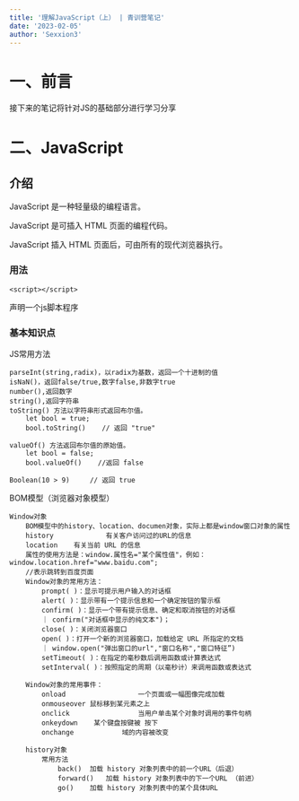 ```yaml
---
title: '理解JavaScript（上） | 青训营笔记'
date: '2023-02-05'
author: 'Sexxion3'
---
```


# 一、前言
接下来的笔记将针对JS的基础部分进行学习分享

# 二、JavaScript

## 介绍
JavaScript 是一种轻量级的编程语言。

JavaScript 是可插入 HTML 页面的编程代码。

JavaScript 插入 HTML 页面后，可由所有的现代浏览器执行。

### 用法
`<script></script>  `

声明一个js脚本程序  
### 基本知识点

JS常用方法

    parseInt(string,radix)，以radix为基数，返回一个十进制的值
    isNaN()，返回false/true,数字false,非数字true
    number(),返回数字
    string(),返回字符串
    toString() 方法以字符串形式返回布尔值。
        let bool = true;
        bool.toString()    // 返回 "true"

    valueOf() 方法返回布尔值的原始值。
        let bool = false;
        bool.valueOf()    //返回 false

    Boolean(10 > 9)     // 返回 true


BOM模型（浏览器对象模型）

    Window对象
        BOM模型中的history、location、documen对象，实际上都是window窗口对象的属性
        history 	        有关客户访问过的URL的信息
        location	有关当前 URL 的信息
        属性的使用方法是：window.属性名="某个属性值"，例如：window.location.href="www.baidu.com";
        //表示跳转到百度页面
        Window对象的常用方法：
            prompt( )：显示可提示用户输入的对话框
            alert( )：显示带有一个提示信息和一个确定按钮的警示框
            confirm( )：显示一个带有提示信息、确定和取消按钮的对话框
            ｜ confirm("对话框中显示的纯文本")；
            close( )：关闭浏览器窗口
            open( )：打开一个新的浏览器窗口，加载给定 URL 所指定的文档
            ｜ window.open("弹出窗口的url","窗口名称","窗口特征”)
            setTimeout( )：在指定的毫秒数后调用函数或计算表达式
            setInterval( )：按照指定的周期（以毫秒计）来调用函数或表达式

        Window对象的常用事件：
            onload	                一个页面或一幅图像完成加载
            onmouseover	鼠标移到某元素之上
            onclick	                当用户单击某个对象时调用的事件句柄
            onkeydown    某个键盘按键被 按下
            onchange            域的内容被改变

        history对象
            常用方法
                back()	加载 history 对象列表中的前一个URL（后退）
                forward()	加载 history 对象列表中的下一个URL （前进）
                go()    加载 history 对象列表中的某个具体URL